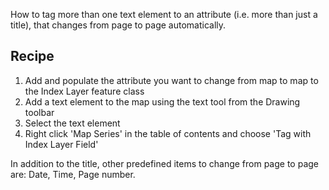 How to tag more than one text element to an attribute (i.e. more than just a title), that changes from page to page automatically.

## Recipe ##

  1. Add and populate the attribute you want to change from map to map to the Index Layer feature class
  1. Add a text element to the map using the text tool from the Drawing toolbar
  1. Select the text element
  1. Right click 'Map Series' in the table of contents and choose 'Tag with Index Layer Field'

In addition to the title, other predefined items to change from page to page are: Date, Time, Page number.